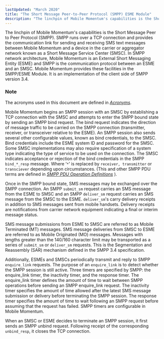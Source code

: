 ```yaml
---
lastUpdated: "March 2020"
title: "The Short Message Peer-to-Peer Protocol (SMPP) ESME Module"
description: "The linchpin of Mobile Momentum's capabilities is the Short Message Peer to Peer Protocol SMPP SMPP runs over a TCP connection and provides the communication link for sending and receiving SMS text messages between Mobile Momentum and a device in the carrier or aggregator network known as a Short Message..."
---
```


The linchpin of Mobile Momentum's capabilities is the Short Message Peer to Peer Protocol (SMPP). SMPP runs over a TCP connection and provides the communication link for sending and receiving SMS text messages between Mobile Momentum and a device in the carrier or aggregator network known as a Short Message Service Center (SMSC). In SMPP network architecture, Mobile Momentum is an External Short Messaging Entity (ESME) and SMPP is the communication protocol between an ESME and an SMSC. Mobile Momentum provides these facilities in the SMPP/ESME Module. It is an implementation of the client side of SMPP version 3.4.

### Note

The acronyms used in this document are defined in [*Acronyms*](/momentum/mobile/mobile-reference/mobile-reference-acronyms).

Mobile Momentum begins an SMPP session with an SMSC by establishing a TCP connection with the SMSC and attempts to enter the SMPP bound state by sending an SMPP bind request. The bind request indicates the direction of message traffic to be carried on the SMPP connection (transmitter, receiver, or transceiver relative to the ESME). An SMPP session also sends several other configurable values, known as bind credentials, to the SMSC. Bind credentials include the ESME system ID and password for the SMSC. Some SMSC implementations may also require specification of a system type indicating the type of service to be used on the connection. The SMSC indicates acceptance or rejection of the bind credentials in the SMPP `bind_*_resp` message. Where ‘`*`’ is replaced by `receiver, transmitter` or `transciever` depending upon circumstances. (This and other SMPP PDU terms are defined in [*SMPP PDU Operation Definitions*](/momentum/mobile/mobile-reference/smpp-pdu-definitions) ).

Once in the SMPP bound state, SMS messages may be exchanged over the SMPP connection. An SMPP `submit_sm` request carries an SMS message from the ESME to SMSC and an SMPP `deliver_sm` request carries an SMS message from the SMSC to the ESME. `deliver_sm`'s carry delivery receipts in addition to SMS messages sent from mobile handsets. Delivery receipts are notifications from carrier network equipment indicating a final or interim message status.

SMS message submissions from ESME to SMSC are referred to as Mobile Terminated (MT) messages. SMS message deliveries from SMSC to ESME are referred to as Mobile Originated (MO) messages. Messages with lengths greater than the 140/160 character limit may be transported as a series of `submit_sm` or `deliver_sm` requests. This is the Segmentation and Reassembly (SAR) mechanism defined in the SMPP 3.4 specification.

Additionally, ESMEs and SMSCs periodically transmit and reply to SMPP `enquire_link` requests. The purpose of an `enquire_link` is to detect whether the SMPP session is still active. Three timers are specified by SMPP: the enquire_link timer, the inactivity timer, and the response timer. The enquire_link timer defines the amount of time to wait between SMPP operations before sending an SMPP enquire_link request. The inactivity timer specifies the amount of time allowed after the latest SMS message submission or delivery before terminating the SMPP session. The response timer specifies the amount of time to wait following an SMPP request before assuming that the request has failed. SMPP timers are configurable in Mobile Momentum.

When an SMSC or ESME decides to terminate an SMPP session, it first sends an SMPP unbind request. Following receipt of the corresponding `unbind_resp`, it closes the TCP connection.